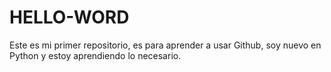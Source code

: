 # HELLO-WORD
Este es mi primer repositorio, es para aprender  a usar Github, soy nuevo en Python y estoy aprendiendo lo necesario.
